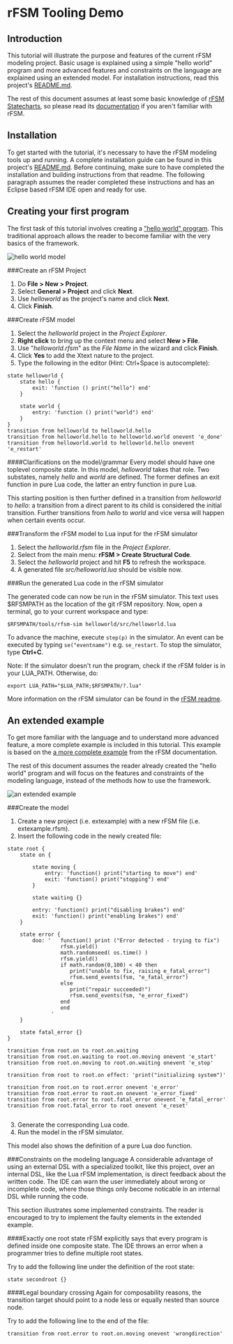 rFSM Tooling Demo
===

Introduction
---

This tutorial will illustrate the purpose and features of the current rFSM modeling project. Basic usage is explained using a simple "hello world" program and more advanced features and constraints on the language are explained using an extended model. For installation instructions, read this project's [README.md](https://github.com/gijss/rfsm-modeling).

The rest of this document assumes at least some basic knowledge of [rFSM Statecharts](https://github.com/kmarkus/rFSM), so please read its [documentation](http://people.mech.kuleuven.be/~mklotzbucher/rfsm/README.html) if you aren't familiar with rFSM.

Installation
---

To get started with the tutorial, it's necessary to have the rFSM modeling tools up and running. A complete installation guide can be found in this project's [README.md](https://github.com/gijss/rfsm-modeling). Before continuing, make sure to have completed the installation and building instructions from that readme. The following paragraph assumes the reader completed these instructions and has an Eclipse based rFSM IDE open and ready for use.

Creating your first program
---

The first task of this tutorial involves creating a ["hello world" program](http://people.mech.kuleuven.be/~mklotzbucher/rfsm/README.html#sec-3). This traditional approach allows the reader to become familiar with the very basics of the framework.

![hello world model](http://people.mech.kuleuven.be/~mklotzbucher/rfsm/example1.png)

###Create an rFSM Project
1. Do __File > New > Project__.
2. Select __General > Project__ and click __Next__.
3. Use _helloworld_ as the project's name and click __Next__.
4. Click __Finish__.

###Create rFSM model
1. Select the _helloworld_ project in the _Project Explorer_.
2. __Right click__ to bring up the context menu and select __New > File__.
3. Use "_helloworld.rfsm_" as the _File Name_ in the wizard and click __Finish__.
4. Click __Yes__ to add the Xtext nature to the project.
5. Type the following in the editor (Hint: Ctrl+Space is autocomplete):

```
state helloworld {
	state hello {
		exit: 'function () print("hello") end'
	}
	
	state world {
		entry: 'function () print("world") end'
	}
}
transition from helloworld to helloworld.hello
transition from helloworld.hello to helloworld.world onevent 'e_done'
transition from helloworld.world to helloworld.hello onevent 'e_restart'	
```

####Clarifications on the model/grammar
Every model should have one toplevel composite state. In this model, _helloworld_ takes that role. Two substates, namely _hello_ and _world_ are defined. The former defines an exit function in pure Lua code, the latter an entry function in pure Lua.

This starting position is then further defined in a transition from _helloworld_ to _hello_: a transition from a direct parent to its child is considered the initial transition. Further transitions from _hello_ to _world_ and vice versa will happen when certain events occur.

###Transform the rFSM model to Lua input for the rFSM simulator
1. Select the _helloworld.rfsm_ file in the _Project Explorer_.
2. Select from the main menu: __rFSM > Create Structural Code__.
3. Select the _helloworld_ project and hit __F5__ to refresh the workspace.
4. A generated file _src/helloworld.lua_ should be visible now.

###Run the generated Lua code in the rFSM simulator

The generated code can now be run in the rFSM simulator. This text uses $RFSMPATH as the location of the git rFSM repository. Now, open a terminal, go to your current workspace and type:

```shell
$RFSMPATH/tools/rfsm-sim helloworld/src/helloworld.lua
```

To advance the machine, execute `step(p)` in the simulator. An event can be executed by typing `se("eventname")` e.g. `se_restart`. To stop the simulator, type __Ctrl+C__.

Note: If the simulator doesn't run the program, check if the rFSM folder is in your LUA_PATH. Otherwise, do:

```shell
export LUA_PATH="$LUA_PATH;$RFSMPATH/?.lua"
```

More information on the rFSM simulator can be found in the [rFSM readme](http://people.mech.kuleuven.be/~mklotzbucher/rfsm/README.html).

An extended example
---

To get more familiar with the language and to understand more advanced feature, a more complete example is included in this tutorial. This example is based on the [a more complete example](http://people.mech.kuleuven.be/~mklotzbucher/rfsm/README.html#sec-8-1) from the rFSM documentation.

The rest of this document assumes the reader already created the "hello world" program and will focus on the features and constraints of the modeling language, instead of the methods how to use the framework.

![an extended example](http://people.mech.kuleuven.be/~mklotzbucher/rfsm/example2.png)

###Create the model
1. Create a new project (i.e. extexample) with a new rFSM file (i.e. extexample.rfsm).
2. Insert the following code in the newly created file:

```
state root {
	state on {
		
		state moving {
			entry: 'function() print("starting to move") end'
			exit: 'function() print("stopping") end'
		}
		
		state waiting {}
		
		entry: 'function() print("disabling brakes") end'
		exit: 'function() print("enabling brakes") end'     
	}
	
	state error {
		doo: '   function() print ("Error detected - trying to fix")
                 rfsm.yield()
                 math.randomseed( os.time() )
                 rfsm.yield()
                 if math.random(0,100) < 40 then
                    print("unable to fix, raising e_fatal_error")
                    rfsm.send_events(fsm, "e_fatal_error")
                 else
                    print("repair succeeded!")
                    rfsm.send_events(fsm, "e_error_fixed")
                 end
                 end
              '
	}
	
	state fatal_error {}
}

transition from root.on to root.on.waiting
transition from root.on.waiting to root.on.moving onevent 'e_start'
transition from root.on.moving to root.on.waiting onevent 'e_stop'

transition from root to root.on effect: 'print("initializing system")'	

transition from root.on to root.error onevent 'e_error'
transition from root.error to root.on onevent 'e_error_fixed'
transition from root.error to root.fatal_error onevent 'e_fatal_error'
transition from root.fatal_error to root onevent 'e_reset' 
		
```

3. Generate the corresponding Lua code.
4. Run the model in the rFSM simulator.

This model also shows the definition of a pure Lua doo function.

###Constraints on the modeling language
A considerable advantage of using an external DSL with a specialized toolkit, like this project, over an internal DSL, like the Lua rFSM implementation, is direct feedback about the written code. The IDE can warn the user immediately about wrong or incomplete code, where those things only become noticable in an internal DSL while running the code.

This section illustrates some implemented constraints. The reader is encouraged to try to implement the faulty elements in the extended example.

####Exactly one root state
rFSM explicitly says that every program is defined inside one composite state. The IDE throws an error when a programmer tries to define multiple root states.

Try to add the following line under the definition of the root state:

```
state secondroot {}
```

####Legal boundary crossing
Again for composability reasons, the transition target should point to a node less or equally nested than source node.

Try to add the following line to the end of the file:

```
transition from root.error to root.on.moving onevent 'wrongdirection'
```


